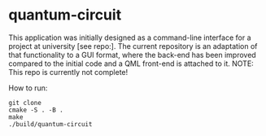 # quantum-circuit

This application was initially designed as a command-line interface for a project at university [see repo:].
The current repository is an adaptation of that functionality to a GUI format, where the back-end has been improved compared to the initial code and a QML front-end is attached to it.
NOTE: This repo is currently not complete!

How to run: 
```
git clone 
cmake -S . -B .
make
./build/quantum-circuit
```




























 
